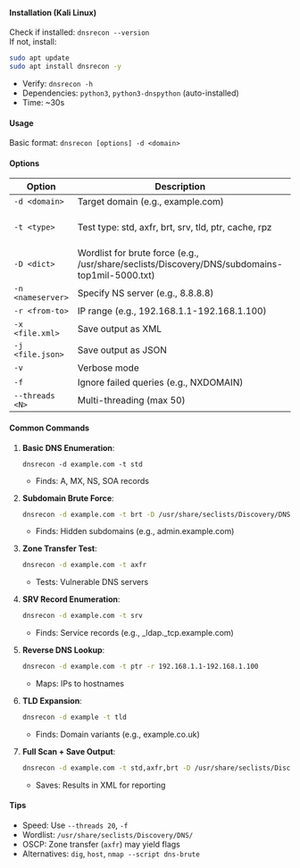 #### Installation (Kali Linux)

Check if installed: `dnsrecon --version`  
If not, install:

```bash
sudo apt update
sudo apt install dnsrecon -y
```

- Verify: `dnsrecon -h`
- Dependencies: `python3`, `python3-dnspython` (auto-installed)
- Time: ~30s

#### Usage

Basic format: `dnsrecon [options] -d <domain>`

#### Options

| Option            | Description                                                                                    | Type                     |
| ----------------- | ---------------------------------------------------------------------------------------------- | ------------------------ |
| `-d <domain>`     | Target domain (e.g., example.com)                                                              | String                   |
| `-t <type>`       | Test type: std, axfr, brt, srv, tld, ptr, cache, rpz                                           | String (comma-separated) |
| `-D <dict>`       | Wordlist for brute force (e.g., /usr/share/seclists/Discovery/DNS/subdomains-top1mil-5000.txt) | File path                |
| `-n <nameserver>` | Specify NS server (e.g., 8.8.8.8)                                                              | IP/Host                  |
| `-r <from-to>`    | IP range (e.g., 192.168.1.1-192.168.1.100)                                                     | IP range                 |
| `-x <file.xml>`   | Save output as XML                                                                             | File path                |
| `-j <file.json>`  | Save output as JSON                                                                            | File path                |
| `-v`              | Verbose mode                                                                                   | Flag                     |
| `-f`              | Ignore failed queries (e.g., NXDOMAIN)                                                         | Flag                     |
| `--threads <N>`   | Multi-threading (max 50)                                                                       | Integer                  |

#### Common Commands

1. **Basic DNS Enumeration**:

   ```bash:disable-run
   dnsrecon -d example.com -t std
   ```

   - Finds: A, MX, NS, SOA records

2. **Subdomain Brute Force**:

   ```bash
   dnsrecon -d example.com -t brt -D /usr/share/seclists/Discovery/DNS/subdomains-top1mil-5000.txt --threads 10
   ```

   - Finds: Hidden subdomains (e.g., admin.example.com)

3. **Zone Transfer Test**:

   ```bash
   dnsrecon -d example.com -t axfr
   ```

   - Tests: Vulnerable DNS servers

4. **SRV Record Enumeration**:

   ```bash
   dnsrecon -d example.com -t srv
   ```

   - Finds: Service records (e.g., \_ldap.\_tcp.example.com)

5. **Reverse DNS Lookup**:

   ```bash
   dnsrecon -d example.com -t ptr -r 192.168.1.1-192.168.1.100
   ```

   - Maps: IPs to hostnames

6. **TLD Expansion**:

   ```bash
   dnsrecon -d example -t tld
   ```

   - Finds: Domain variants (e.g., example.co.uk)

7. **Full Scan + Save Output**:
   ```bash
   dnsrecon -d example.com -t std,axfr,brt -D /usr/share/seclists/Discovery/DNS/subdomains-top1mil-5000.txt -x output.xml -v
   ```
   - Saves: Results in XML for reporting

#### Tips

- Speed: Use `--threads 20`, `-f`
- Wordlist: `/usr/share/seclists/Discovery/DNS/`
- OSCP: Zone transfer (`axfr`) may yield flags
- Alternatives: `dig`, `host`, `nmap --script dns-brute`

```

```
